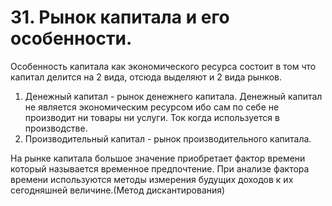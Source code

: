 # 31. Рынок капитала и его особенности.

Особенность капитала как экономического ресурса состоит в том что капитал делится на 2 вида, отсюда выделяют и 2 вида рынков.

1. Денежный капитал - рынок денежнего капитала.
Денежный капитал не является экономическим ресурсом ибо сам по себе не производит ни товары ни услуги. Ток когда используется в производстве.
2. Производительный капитал - рынок производительного капитала.

На рынке капитала большое значение приобретает фактор времени который называется временное предпочтение. При анализе фактора времени используются методы измерения будущих доходов к их сегодняшней величине.(Метод дискантирования)

